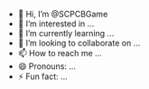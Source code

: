 - 👋 Hi, I’m @SCPCBGame
- 👀 I’m interested in ...
- 🌱 I’m currently learning ...
- 💞️ I’m looking to collaborate on ...
- 📫 How to reach me ...
- 😄 Pronouns: ...
- ⚡ Fun fact: ...

<!---
SCPCBGame/SCPCBGame is a ✨ special ✨ repository because its `README.md` (this file) appears on your GitHub profile.
You can click the Preview link to take a look at your changes.
--->
